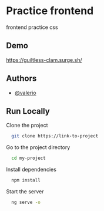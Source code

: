 

# Practice frontend
frontend practice css 


## Demo

https://guiltless-clam.surge.sh/


## Authors

- [@valerio](https://github.com/Principe-Mestizo)


## Run Locally

Clone the project

```bash
  git clone https://link-to-project
```

Go to the project directory

```bash
  cd my-project
```

Install dependencies

```bash
  npm install
```

Start the server

```bash
  ng serve -o
```

